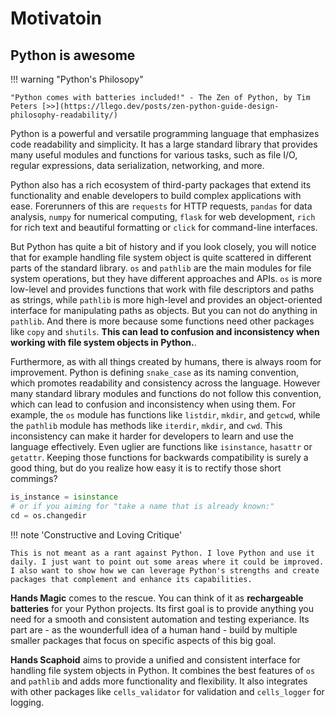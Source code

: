 # Motivatoin

## Python is awesome

!!! warning "Python's Philosopy"

    "Python comes with batteries included!" - The Zen of Python, by Tim Peters [>>](https://llego.dev/posts/zen-python-guide-design-philosophy-readability/)

Python is a powerful and versatile programming language that emphasizes code readability and simplicity. It has a large standard library that provides many useful modules and functions for various tasks, such as file I/O, regular expressions, data serialization, networking, and more. 

Python also has a rich ecosystem of third-party packages that extend its functionality and enable developers to build complex applications with ease. Forerunners of this are `requests` for HTTP requests, `pandas` for data analysis, `numpy` for numerical computing, `flask` for web development, `rich` for rich text and beautiful formatting or `click` for command-line interfaces.

But Python has quite a bit of history and if you look closely, you will notice that for example handling file system object is quite scattered in different parts of the standard library. `os` and `pathlib` are the main modules for file system operations, but they have different approaches and APIs. `os` is more low-level and provides functions that work with file descriptors and paths as strings, while `pathlib` is more high-level and provides an object-oriented interface for manipulating paths as objects. But you can not do anything in `pathlib`. And there is more because some functions need other packages like `copy` and `shutils`. **This can lead to confusion and inconsistency when working with file system objects in Python.**. 

Furthermore, as with all things created by humans, there is always room for improvement. Python is defining `snake_case` as its naming convention, which promotes readability and consistency across the language. However many standard library modules and functions do not follow this convention, which can lead to confusion and inconsistency when using them. For example, the `os` module has functions like `listdir`, `mkdir`, and `getcwd`, while the `pathlib` module has methods like `iterdir`, `mkdir`, and `cwd`. This inconsistency can make it harder for developers to learn and use the language effectively. Even uglier are functions like `isinstance`, `hasattr` or `getattr`. Keeping those functions for backwards compatibility is surely a good thing, but do you realize how easy it is to rectify those short commings?

``` python
is_instance = isinstance
# or if you aiming for "take a name that is already known:"
cd = os.changedir
```

!!! note 'Constructive and Loving Critique'

    This is not meant as a rant against Python. I love Python and use it daily. I just want to point out some areas where it could be improved. I also want to show how we can leverage Python's strengths and create packages that complement and enhance its capabilities.

**Hands Magic** comes to the rescue. You can think of it as **rechargeable batteries** for your Python projects. Its first goal is to provide anything you need for a smooth and consistent automation and testing experiance. Its part are - as the wounderfull idea of a human hand - build by multiple smaller packages that focus on specific aspects of this big goal.  


**Hands Scaphoid** aims to provide a unified and consistent interface for handling file system objects in Python. It combines the best features of `os` and `pathlib` and adds more functionality and flexibility. It also integrates with other packages like `cells_validator` for validation and `cells_logger` for logging.

